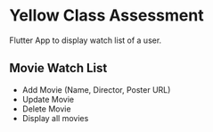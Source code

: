 # Yellow Class Assessment

Flutter App to display watch list of a user.

## Movie Watch List
* Add Movie (Name, Director, Poster URL)
* Update Movie
* Delete Movie
* Display all movies
